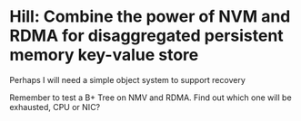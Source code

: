 # Hill: Combine the power of NVM and RDMA for disaggregated persistent memory key-value store


Perhaps I will need a simple object system to support recovery

Remember to test a B+ Tree on NMV and RDMA. Find out which one will be exhausted, CPU or NIC?
